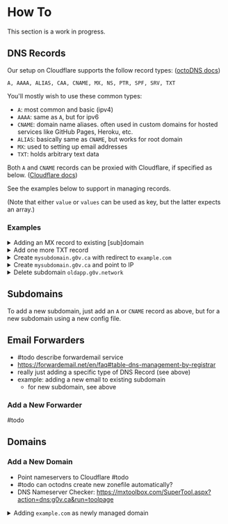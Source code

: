 # How To

This section is a work in progress.

## DNS Records

Our setup on Cloudflare supports the follow record types: ([octoDNS docs][])

    A, AAAA, ALIAS, CAA, CNAME, MX, NS, PTR, SPF, SRV, TXT

You'll mostly wish to use these common types:
- `A`: most common and basic (ipv4)
- `AAAA`: same as `A`, but for ipv6
- `CNAME`: domain name aliases. often used in custom domains for hosted services like GitHub Pages, Heroku, etc.
- `ALIAS`: basically same as `CNAME`, but works for root domain
- `MX`: used to setting up email addresses
- `TXT`: holds arbitrary text data

Both `A` and `CNAME` records can be proxied with Cloudflare, if specified as below. ([Cloudflare docs][])

   [Cloudflare docs]: https://support.cloudflare.com/hc/en-us/articles/200169626-What-subdomains-are-appropriate-for-orange-gray-clouds-

See the examples below to support in managing records.

(Note that either `value` or `values` can be used as key, but the latter expects an array.)

### Examples

<details>
  <summary>Adding an MX record to existing [sub]domain</summary>

```diff
diff --git a/g0v.ca./g0v.ca.yaml b/g0v.ca./g0v.ca.yaml
index 3050a90..474481e 100644
--- a/g0v.ca./g0v.ca.yaml
+++ b/g0v.ca./g0v.ca.yaml
@@ -15,3 +15,7 @@
       repository: https://github.com/ronnywang/301-service
       maintainer:
         - ronnywang
+  - type: MX
+    values:
+      - exchange: mx.example.com.
+        preference: 10
```

</details>

<details>
  <summary>Add one more TXT record</summary>

```diff
diff --git a/g0v.ca./g0v.ca.yaml b/g0v.ca./g0v.ca.yaml
index 3050a90..2a62d42 100644
--- a/g0v.ca./g0v.ca.yaml
+++ b/g0v.ca./g0v.ca.yaml
@@ -6,6 +6,7 @@
       - admin=patcon
       # Used for 301 redirect service below
       - 301 https://g0v.tw/
+      - google-site-verification=1234-abcd-5678-EFGH
   - type: ALIAS
     value: 301.ronny.tw.
     octodns:
```

</details>

<details>
  <summary>Create <code>mysubdomain.g0v.ca</code> with redirect to <code>example.com</code></summary>

```diff
diff --git a/g0v.ca./mysubdomain.g0v.ca.yaml b/g0v.ca./mysubdomain.g0v.ca.yaml
new file mode 100644
index 0000000..7536024
--- /dev/null
+++ b/g0v.ca./mysubdomain.g0v.ca.yaml
@@ -0,0 +1,15 @@
+---
+mysubdomain:
+  - type: TXT
+    values:
+      # Used for 301 redirect service below
+      - 301 https://example.com/
+  - type: ALIAS
+    value: 301.ronny.tw.
+    octodns:
+      cloudflare:
+        proxied: true
+    metdata:
+      repository: https://github.com/ronnywang/301-service
+      maintainer:
+        - ronnywang
```

</details>


<details>
  <summary>Create <code>mysubdomain.g0v.ca</code> and point to IP</summary>

```diff
diff --git a/g0v.ca./mysubdomain.g0v.ca.yaml b/g0v.ca./mysubdomain.g0v.ca.yaml
new file mode 100644
index 0000000..d079979
--- /dev/null
+++ b/g0v.ca./mysubdomain.g0v.ca.yaml
@@ -0,0 +1,11 @@
+---
+mysubdomain:
+  - type: A
+    octodns:
+      cloudflare:
+        proxied: true
+    value: 123.45.67.89
+    metdata:
+      repository: https://github.com/your-user/your-repo
+      maintainer:
+        - some-username
```

</details>

<details>
  <summary>Delete subdomain <code>oldapp.g0v.network</code></summary>

```diff
diff --git a/g0v.network./oldapp.g0v.network.yaml b/g0v.network./oldapp.g0v.network.yaml
deleted file mode 100644
index ed900a2..0000000
--- a/g0v.network./oldapp.g0v.network.yaml
+++ /dev/null
@@ -1,11 +0,0 @@
----
-oldapp:
-  type: CNAME
-  value: my-old-app.netlify.com.
-  metadata:
-    repo: https://github.com/g0v-network/my-old-app
-    maintainer:
-      - some-username
```

</details>

[octoDNS docs]: https://github.com/octodns/octodns#supported-providers

## Subdomains

To add a new subdomain, just add an `A` or `CNAME` record as above, but for a
new subdomain using a new config file.

## Email Forwarders

- #todo describe forwardemail service
- https://forwardemail.net/en/faq#table-dns-management-by-registrar
- really just adding a specific type of DNS Record (see above)
- example: adding a new email to existing subdomain
  - for new subdomain, see above

### Add a New Forwarder

#todo

## Domains

### Add a New Domain

- Point nameservers to Cloudflare #todo
- #todo can octodns create new zonefile automatically?
- DNS Nameserver Checker: https://mxtoolbox.com/SuperTool.aspx?action=dns:g0v.ca&run=toolpage

<details>
  <summary>Adding <code>example.com</code> as newly managed domain</summary>

```diff
diff --git a/README.md b/README.md
index b079994..8266139 100644
--- a/README.md
+++ b/README.md
@@ -7,6 +7,7 @@ The following damains can be managed here:
 - `g0v.ca`
 - `c4nada.ca`
 - `t0ronto.ca`
+- `example.com`
 
 Changing or adding DNS records in `main` branch of this repository will update
 the actual domain records.
diff --git a/config.yaml b/config.yaml
index 3d10aed..c23c490 100644
--- a/config.yaml
+++ b/config.yaml
@@ -35,3 +35,8 @@ zones:
       - config-files
     targets:
       - cloudflare
+  example.com.:
+    sources:
+      - config-files
+    targets:
+      - cloudflare
diff --git a/example.com./example.com.yaml b/example.com./example.com.yaml
new file mode 100644
index 0000000..acedadd
--- /dev/null
+++ b/example.com./example.com.yaml
@@ -0,0 +1,6 @@
+---
+'':
+  - type: TXT
+    values:
+      # Who has admin for this domain
+      - admin=<some identifier of person who owns it>
```

</details>

